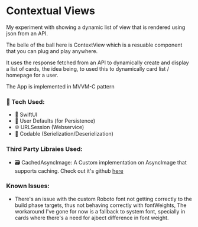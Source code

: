 # Contextual Views

My experiment with showing a dynamic list of view that is rendered using json from an API.

The belle of the ball here is ContextView which is a resuable component that you can plug and play anywhere.

It uses the response fetched from an API to dynamically create and display a list of cards, the idea being, to used this to dynamically card list / homepage for a user.

The App is implemented in MVVM-C pattern

### 🍎 Tech Used:

- 🍎 SwiftUI
- 💾 User Defaults (for Persistence)
- 🌐 URLSession (Webservice)
- 📜 Codable (Serielization/Deserielization)

### Third Party Libraies Used:

- 🗃️ CachedAsyncImage: A Custom implementation on AsyncImage that supports caching. Check out it's github <a href="https://github.com/lorenzofiamingo/SwiftUI-CachedAsyncImage">here</a>

### Known Issues:

- There's an issue with the custom Roboto font not getting correctly to the build phase targets, thus not behaving correctly with fontWeights, The workaround I've gone for now is a fallback to system font, specially in cards where there's a need for ajbect difference in font weight.
